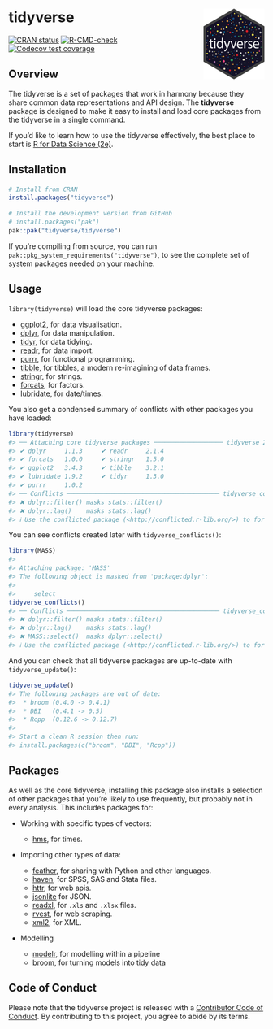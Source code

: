 
<!-- README.md is generated from README.Rmd. Please edit that file -->

# tidyverse <a href='https://tidyverse.tidyverse.org'><img src='man/figures/logo.png' align="right" height="138.5" /></a>

<!-- badges: start -->

[![CRAN
status](https://www.r-pkg.org/badges/version/tidyverse)](https://cran.r-project.org/package=tidyverse)
[![R-CMD-check](https://github.com/tidyverse/tidyverse/workflows/R-CMD-check/badge.svg)](https://github.com/tidyverse/tidyverse/actions)
[![Codecov test
coverage](https://codecov.io/gh/tidyverse/tidyverse/branch/main/graph/badge.svg)](https://app.codecov.io/gh/tidyverse/tidyverse?branch=main)
<!-- badges: end -->

## Overview

The tidyverse is a set of packages that work in harmony because they
share common data representations and API design. The **tidyverse**
package is designed to make it easy to install and load core packages
from the tidyverse in a single command.

If you’d like to learn how to use the tidyverse effectively, the best
place to start is [R for Data Science (2e)](https://r4ds.hadley.nz/).

## Installation

<div class=".pkgdown-release">

``` r
# Install from CRAN
install.packages("tidyverse")
```

</div>

<div class=".pkgdown-devel">

``` r
# Install the development version from GitHub
# install.packages("pak")
pak::pak("tidyverse/tidyverse")
```

</div>

If you’re compiling from source, you can run
`pak::pkg_system_requirements("tidyverse")`, to see the complete set of
system packages needed on your machine.

## Usage

`library(tidyverse)` will load the core tidyverse packages:

- [ggplot2](https://ggplot2.tidyverse.org), for data visualisation.
- [dplyr](https://dplyr.tidyverse.org), for data manipulation.
- [tidyr](https://tidyr.tidyverse.org), for data tidying.
- [readr](https://readr.tidyverse.org), for data import.
- [purrr](https://purrr.tidyverse.org), for functional programming.
- [tibble](https://tibble.tidyverse.org), for tibbles, a modern
  re-imagining of data frames.
- [stringr](https://github.com/tidyverse/stringr), for strings.
- [forcats](https://github.com/tidyverse/forcats), for factors.
- [lubridate](https://github.com/tidyverse/lubridate), for date/times.

You also get a condensed summary of conflicts with other packages you
have loaded:

``` r
library(tidyverse)
#> ── Attaching core tidyverse packages ─────────────────── tidyverse 2.0.0.9000 ──
#> ✔ dplyr     1.1.3     ✔ readr     2.1.4
#> ✔ forcats   1.0.0     ✔ stringr   1.5.0
#> ✔ ggplot2   3.4.3     ✔ tibble    3.2.1
#> ✔ lubridate 1.9.2     ✔ tidyr     1.3.0
#> ✔ purrr     1.0.2     
#> ── Conflicts ────────────────────────────────────────── tidyverse_conflicts() ──
#> ✖ dplyr::filter() masks stats::filter()
#> ✖ dplyr::lag()    masks stats::lag()
#> ℹ Use the conflicted package (<http://conflicted.r-lib.org/>) to force all conflicts to become errors
```

You can see conflicts created later with `tidyverse_conflicts()`:

``` r
library(MASS)
#> 
#> Attaching package: 'MASS'
#> The following object is masked from 'package:dplyr':
#> 
#>     select
tidyverse_conflicts()
#> ── Conflicts ────────────────────────────────────────── tidyverse_conflicts() ──
#> ✖ dplyr::filter() masks stats::filter()
#> ✖ dplyr::lag()    masks stats::lag()
#> ✖ MASS::select()  masks dplyr::select()
#> ℹ Use the conflicted package (<http://conflicted.r-lib.org/>) to force all conflicts to become errors
```

And you can check that all tidyverse packages are up-to-date with
`tidyverse_update()`:

``` r
tidyverse_update()
#> The following packages are out of date:
#>  * broom (0.4.0 -> 0.4.1)
#>  * DBI   (0.4.1 -> 0.5)
#>  * Rcpp  (0.12.6 -> 0.12.7)
#>  
#> Start a clean R session then run:
#> install.packages(c("broom", "DBI", "Rcpp"))
```

## Packages

As well as the core tidyverse, installing this package also installs a
selection of other packages that you’re likely to use frequently, but
probably not in every analysis. This includes packages for:

- Working with specific types of vectors:

  - [hms](https://github.com/tidyverse/hms), for times.

- Importing other types of data:

  - [feather](https://github.com/wesm/feather), for sharing with Python
    and other languages.
  - [haven](https://github.com/tidyverse/haven), for SPSS, SAS and Stata
    files.
  - [httr](https://github.com/r-lib/httr), for web apis.
  - [jsonlite](https://github.com/jeroen/jsonlite) for JSON.
  - [readxl](https://github.com/tidyverse/readxl), for `.xls` and
    `.xlsx` files.
  - [rvest](https://github.com/tidyverse/rvest), for web scraping.
  - [xml2](https://github.com/r-lib/xml2), for XML.

- Modelling

  - [modelr](https://github.com/tidyverse/modelr), for modelling within
    a pipeline
  - [broom](https://github.com/tidymodels/broom), for turning models
    into tidy data

## Code of Conduct

Please note that the tidyverse project is released with a [Contributor
Code of Conduct](https://tidyverse.tidyverse.org/CODE_OF_CONDUCT.html).
By contributing to this project, you agree to abide by its terms.
